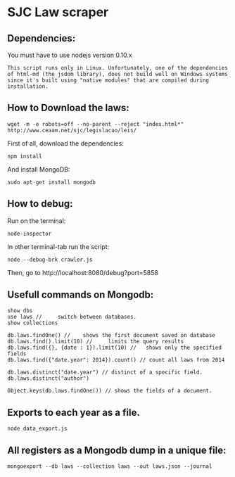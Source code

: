SJC Law scraper
================

## Dependencies:

You must have to use nodejs version 0.10.x

	This script runs only in Linux. Unfortunately, one of the dependencies of html-md (the jsdom library), does not build well on Windows systems since it's built using "native modules" that are compiled during installation.  

## How to Download the laws:

	wget -m -e robots=off --no-parent --reject "index.html*" http://www.ceaam.net/sjc/legislacao/leis/

First of all, download the dependencies:
	
	npm install

And install MongoDB: 

	sudo apt-get install mongodb

## How to debug:

Run on the terminal:

	node-inspector

In other terminal-tab run the script:

	node --debug-brk crawler.js

Then, go to http://localhost:8080/debug?port=5858

## Usefull commands on Mongodb:

	show dbs
	use laws // 	switch between databases.
	show collections
	
	db.laws.findOne() // 	shows the first document saved on database
	db.laws.find().limit(10) // 	limits the query results
	db.laws.find({}, {date : 1}).limit(10) // 	shows only the specified fields
	db.laws.find({"date.year": 2014}).count() // count all laws from 2014
	
	db.laws.distinct("date.year") // distinct of a specific field.
	db.laws.distinct("author") 
	
	Object.keys(db.laws.findOne()) // shows the fields of a document.

## Exports to each year as a file.

	node data_export.js

## All registers as a Mongodb dump in a unique file: 

	mongoexport --db laws --collection laws --out laws.json --journal
